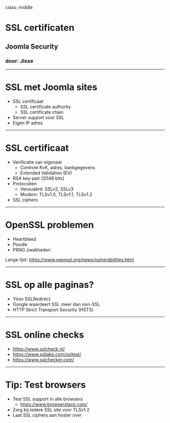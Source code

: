 class: middle
# SSL certificaten
## Joomla Security
### door: Jisse

---
# SSL met Joomla sites
- SSL certificaat
    - SSL certificate authority
    - SSL certificate chain
- Server support voor SSL
- Eigen IP adres

---
# SSL certificaat
- Verificatie van eigenaar
    - Controle KvK, adres, bankgegevens
    - Extended Validation (EV)
- RSA key-pair (2048 bits) 
- Protocollen
    - Verouderd: SSLv2, SSLv3
    - Modern: TLSv1.0, TLSv1.1, TLSv1.2
- SSL ciphers

---
# OpenSSL problemen
- Heartbleed
- Poodle
- PRNG zwakheden

Lange lijst: https://www.openssl.org/news/vulnerabilities.html

---
# SSL op alle paginas?
- Yireo SSLRedirect
- Google waardeert SSL meer dan non-SSL
- HTTP Strict Transport Security (HSTS)

---
# SSL online checks
- https://www.sslcheck.nl/
- https://www.ssllabs.com/ssltest/
- https://www.sslchecker.com/

---
# Tip: Test browsers
- Test SSL support in alle browsers
    - https://www.browserstack.com/
- Zorg bij iedere SSL site voor TLSv1.2
- Laat SSL ciphers aan hoster over
